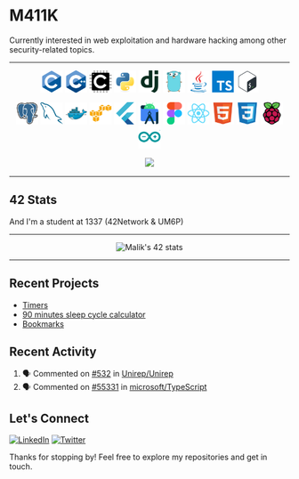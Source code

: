 # M411K

Currently interested in web exploitation and hardware hacking among other security-related topics.

---

<p align="center">
<img src="https://github.com/devicons/devicon/blob/master/icons/c/c-original.svg" alt="C" width="40" height="40" />
<img src="https://github.com/devicons/devicon/blob/master/icons/cplusplus/cplusplus-original.svg" alt="C++" width="40" height="40" />
<img src="https://github.com/devicons/devicon/blob/master/icons/embeddedc/embeddedc-original.svg" alt="C#" width="40" height="40" />
<img src="https://github.com/devicons/devicon/blob/master/icons/python/python-original.svg" alt="Python" width="40" height="40" />
  <img src="https://github.com/devicons/devicon/blob/master/icons/django/django-plain.svg" alt="Django" width="40" height="40" />
<img src="https://github.com/devicons/devicon/blob/master/icons/go/go-original.svg" alt="Go" width="40" height="40" />
<img src="https://github.com/devicons/devicon/blob/master/icons/java/java-original.svg" alt="Java" width="40" height="40" />
<img src="https://github.com/devicons/devicon/blob/master/icons/typescript/typescript-original.svg" alt="TypeScript" width="40" height="40" />
<img src="https://github.com/devicons/devicon/blob/master/icons/bash/bash-original.svg" alt="Bash" width="40" height="40" />
</p>
<p align="center">
<img src="https://github.com/devicons/devicon/blob/master/icons/postgresql/postgresql-original.svg" alt="Postgres" width="40" height="40" />
<img src="https://github.com/devicons/devicon/blob/master/icons/mysql/mysql-original.svg" alt="MySQL" width="40" height="40" />
<img src="https://github.com/devicons/devicon/blob/master/icons/docker/docker-original.svg" alt="Docker" width="40" height="40" />
<img src="https://github.com/devicons/devicon/blob/master/icons/amazonwebservices/amazonwebservices-original.svg" alt="AWS" width="40" height="40" />
<img src="https://github.com/devicons/devicon/blob/master/icons/flutter/flutter-original.svg" alt="Heroku" width="40" height="40" />
<img src="https://github.com/devicons/devicon/blob/master/icons/androidstudio/androidstudio-original.svg" alt="Android Studio" width="40" height="40" />
<img src="https://github.com/devicons/devicon/blob/master/icons/figma/figma-original.svg" alt="Figma" width="40" height="40" />
<img src="https://github.com/devicons/devicon/blob/master/icons/react/react-original.svg" alt="React" width="40" height="40" />
<img src="https://github.com/devicons/devicon/blob/master/icons/html5/html5-original.svg" alt="HTML" width="40" height="40" />
<img src="https://github.com/devicons/devicon/blob/master/icons/css3/css3-original.svg" alt="CSS" width="40" height="40" />
<img src="https://github.com/devicons/devicon/blob/master/icons/raspberrypi/raspberrypi-original.svg" alt="Raspberry Pi" width="40" height="40" />
<img src="https://github.com/devicons/devicon/blob/master/icons/arduino/arduino-original.svg" alt="Arduino" width="40" height="40" />


</p>

<p align="center" href="https://github.com/anuraghazra/github-readme-stats">
  <img src="https://github-readme-stats.vercel.app/api/top-langs/?username=malikmouhiidine&layout=compact&theme=dracula" />
</p>

---
## 42 Stats

And I'm a student at 1337 (42Network & UM6P)

---

<p align="center">
  <img alt="Malik's 42 stats" src="https://badge.mediaplus.ma/greenbinary/mmouhiid" />
</p>

---

## Recent Projects

- [Timers](https://timersapp.surge.sh/)
- [90 minutes sleep cycle calculator](https://sleepcyclecalculator.surge.sh/)
- [Bookmarks](https://github.com/malikmouhiidine/bookmarks)

## Recent Activity

<!--START_SECTION:activity-->
1. 🗣 Commented on [#532](https://github.com/Unirep/Unirep/issues/532#issuecomment-1688013746) in [Unirep/Unirep](https://github.com/Unirep/Unirep)
2. 🗣 Commented on [#55331](https://github.com/microsoft/TypeScript/issues/55331#issuecomment-1673522546) in [microsoft/TypeScript](https://github.com/microsoft/TypeScript)
<!--END_SECTION:activity-->

## Let's Connect

[![LinkedIn](https://img.shields.io/badge/-LinkedIn-0A66C2?logo=linkedin&logoColor=white)](https://www.linkedin.com/in/malik-mouhiidine-51b45a1b9/)
[![Twitter](https://img.shields.io/badge/-Twitter-1DA1F2?logo=twitter&logoColor=white)](https://twitter.com/MalikMouhiidine)

Thanks for stopping by! Feel free to explore my repositories and get in touch.


<!---
malikmouhiidine/malikmouhiidine is a ✨ special ✨ repository because its `README.md` (this file) appears on your GitHub profile.
You can click the Preview link to take a look at your changes.
--->

